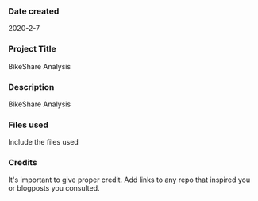 ### Date created
2020-2-7

### Project Title
BikeShare Analysis

### Description
BikeShare Analysis

### Files used
Include the files used

### Credits
It's important to give proper credit. Add links to any repo that inspired you or blogposts you consulted.

